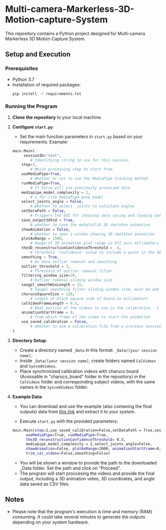 # Multi-camera-Markerless-3D-Motion-capture-System


This repository contains a Python project designed for Multi-camera Markerless 3D Motion Capture System.

## Setup and Execution

### Prerequisites

- Python 3.7
- Installation of required packages:
    ```bash
    pip install -r requirements.txt
    ```

### Running the Program

1. **Clone the repository** to your local machine.

2. **Configure `start.py`**:
    - Set the main function parameters in `start.py` based on your requirements. Example:
    ```python
    main.Main(
         sessionID="test",
            # Identifying string to use for this session.
        step=1,
            # Which processing step to start from
        useMediaPipe=True,
            # Whether or not to use the MediaPipe tracking method
        runMediaPipe=True,
            # If False will use previously processed data
        mediapipe_model_complexity = 2,
            # 1 for lite MediaPipe pose model
        select_joints_angle = False,
            # Whether to select  joints to calculate angles
        setDataPath = False,
            # Triggers the GUI for choosing data saving and loading path
        save_output3dVid = True,
            # whether to save the matplotlib 3D skeleton animation
        showAnimation = False,
            # whether to open a window showing 3D skeleton animation
        plotAxRange = 1500,
            # Range of 3D animation plot range in XYZ axis millimeters
        the3D_reconstructionConfidenceThreshold = .5,
            # Threshold 'confidence' value to include a point in the 3D reconstruction
        smoothing = True,
            # Do data outlier removal and smoothing
        outlier_threshold = 3,
            # Threshold of outlier removal filter
        filtering_window_size=20,
            # Outlier removal sliding window size
        savgol_smoothWinLength = 15,
            # Savgol smoothing filter sliding window size, must be odd
        charucoSquareSize = 120,
            # Length of black square side of board in millimeters
        calVideoFrameLength = 0.5,
            # What portion of the videos to use in the calibration. -1 uses the whole recording
        animationStartFrame = 0,
            # from which frame of the video to start the animation
        use_saved_calibration = False,
            # whether to use a calibration file from a previous session
    )
    ```

3. **Directory Setup**:
    - Create a directory named `_Data` in this format: `_Data/[your session name]`.
    - Inside `_Data/[your session name]`, create folders named `CalVideos` and `SyncedVideos`.
    - Place synchronized calibration videos with charuco board (Acessable in "charuco_board" folder in the repository) in the `CalVideos` folder and corresponding subject videos, with the same names in the `SyncedVideos` folder.

4. **Example Data**:
    - You can download and use the example (also contaning the final outputs) data from [this link](https://drive.google.com/drive/folders/1zCEKPteKGi976wzmMp3WFPF8V88fDnbS?usp=drive_link) and extract it to your system.

    - Execute `start.py` with the provided parameters:
    ```bash
    main.Main(step=2,use_saved_calibration=False,setDataPath = True,sessionID="eceL1",charucoSquareSize=60,
          useMediaPipe=True, runMediaPipe=True,
          the3D_reconstructionConfidenceThreshold= 0.3,
          mediapipe_model_complexity = 2,select_joints_angle=False,
          showAnimation=False, plotAxRange=2000, animationStartFrame=0,
          trim_cal_videos=False,smoothing=False)
    ```
    - You will be shown a window to provide the path to the downloaded _Data folder. Set the path and click on "Proceed".
    - The program will start proccesing the videos and provide the final output, including a 3D animation video, 3D coordinates, and angle data saved as CSV files.

## Notes

- Please note that the program's execution is time and memory (RAM) consuming. It could take several minutes to generate the outputs depending on your system hardware.

